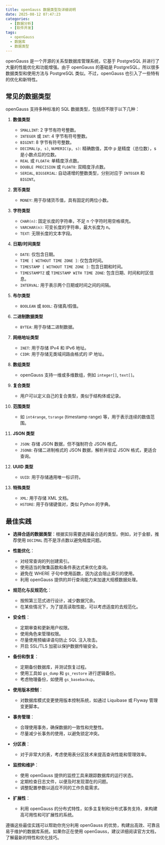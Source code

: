 ```yaml
---
title: openGauss 数据类型及详细说明
date: 2025-08-12 07:47:23
categories:
  - [数据分析] 
  - [软件开发]
tags: 
  - openGauss
  - 数据库
  - 数据类型
---
```


openGauss 是一个开源的关系型数据库管理系统，它基于 PostgreSQL 并进行了大量的性能优化和功能增强。由于 openGauss 的基础是 PostgreSQL，所以很多数据类型和使用方法与 PostgreSQL 类似。不过，openGauss 也引入了一些特有的优化和新特性。

## 常见的数据类型

openGauss 支持多种标准的 SQL 数据类型，包括但不限于以下几种：

1. **数值类型**
   - `SMALLINT`: 2 字节有符号整数。
   - `INTEGER` 或 `INT`: 4 字节有符号整数。
   - `BIGINT`: 8 字节有符号整数。
   - `DECIMAL(p, s)`, `NUMERIC(p, s)`: 精确数值，其中 p 是精度（总位数），s 是小数点后的位数。
   - `REAL` 或 `FLOAT4`: 单精度浮点数。
   - `DOUBLE PRECISION` 或 `FLOAT8`: 双精度浮点数。
   - `SERIAL`, `BIGSERIAL`: 自动递增的整数类型，分别对应于 `INTEGER` 和 `BIGINT`。

2. **货币类型**
   - `MONEY`: 用于存储货币值，具有固定的两位小数。

3. **字符类型**
   - `CHAR(n)`: 固定长度的字符串，不足 n 个字符时用空格填充。
   - `VARCHAR(n)`: 可变长度的字符串，最大长度为 n。
   - `TEXT`: 无限长度的文本字段。

4. **日期/时间类型**
   - `DATE`: 仅包含日期。
   - `TIME [ WITHOUT TIME ZONE ]`: 仅包含时间。
   - `TIMESTAMP [ WITHOUT TIME ZONE ]`: 包含日期和时间。
   - `TIMESTAMPTZ` 或 `TIMESTAMP WITH TIME ZONE`: 包含日期、时间和时区信息。
   - `INTERVAL`: 用于表示两个日期或时间之间的间隔。

5. **布尔类型**
   - `BOOLEAN` 或 `BOOL`: 存储真/假值。

6. **二进制数据类型**
   - `BYTEA`: 用于存储二进制数据。

7. **网络地址类型**
   - `INET`: 用于存储 IPv4 和 IPv6 地址。
   - `CIDR`: 用于存储无类域间路由格式的 IP 地址。

8. **数组类型**
   - openGauss 支持一维或多维数组，例如 `integer[]`, `text[]`。

9. **复合类型**
   - 用户可以定义自己的复合类型，类似于结构体或记录。

10. **范围类型**
    - 如 `int4range`, `tsrange` (timestamp range) 等，用于表示连续的数值范围。

11. **JSON 类型**
    - `JSON`: 存储 JSON 数据，但不强制符合 JSON 格式。
    - `JSONB`: 存储二进制格式的 JSON 数据，解析并验证 JSON 格式，更适合查询。

12. **UUID 类型**
    - `UUID`: 用于存储通用唯一标识符。

13. **特殊类型**
    - `XML`: 用于存储 XML 文档。
    - `HSTORE`: 用于存储键值对，类似 Python 的字典。

## 最佳实践

- **选择合适的数据类型**：根据实际需要选择最合适的类型。例如，对于金额，推荐使用 `DECIMAL` 而不是浮点数以避免精度问题。

- **性能优化**：
  - 对经常查询的列创建索引。
  - 使用适当的聚集函数和条件表达式来优化查询。
  - 避免在 WHERE 子句中使用函数，因为这会阻止索引的使用。
  - 利用 openGauss 提供的并行查询能力来加速大规模数据处理。

- **规范化与反规范化**：
  - 按照第三范式进行设计，减少数据冗余。
  - 在某些情况下，为了提高读取性能，可以考虑适度的去规范化。

- **安全性**：
  - 定期审查和更新用户权限。
  - 使用角色来管理权限。
  - 尽量使用预编译语句防止 SQL 注入攻击。
  - 开启 SSL/TLS 加密以保护数据传输安全。

- **备份和恢复**：
  - 定期备份数据库，并测试恢复过程。
  - 使用工具如 `gs_dump` 和 `gs_restore` 进行逻辑备份。
  - 考虑物理备份，如使用 `gs_basebackup`。

- **使用版本控制**：
  - 对数据库模式变更使用版本控制系统，如通过 Liquibase 或 Flyway 管理变更脚本。

- **事务管理**：
  - 合理使用事务，确保数据的一致性和完整性。
  - 尽量减少长事务的使用，以避免锁定冲突。

- **分区表**：
  - 对于非常大的表，考虑使用表分区技术来提高查询性能和管理效率。

- **监控和维护**：
  - 使用 openGauss 提供的监控工具来跟踪数据库的运行状态。
  - 定期检查日志文件，以便及时发现潜在的问题。
  - 调整配置参数以适应不同的工作负载需求。

- **扩展性**：
  - 利用 openGauss 的分布式特性，如多主复制和分布式事务支持，来构建高可用性和可扩展性的系统。

遵循这些最佳实践可以帮助你充分利用 openGauss 的优势，构建出高效、可靠且易于维护的数据库系统。如果你正在使用 openGauss，建议详细阅读官方文档，了解最新的特性和优化技巧。
